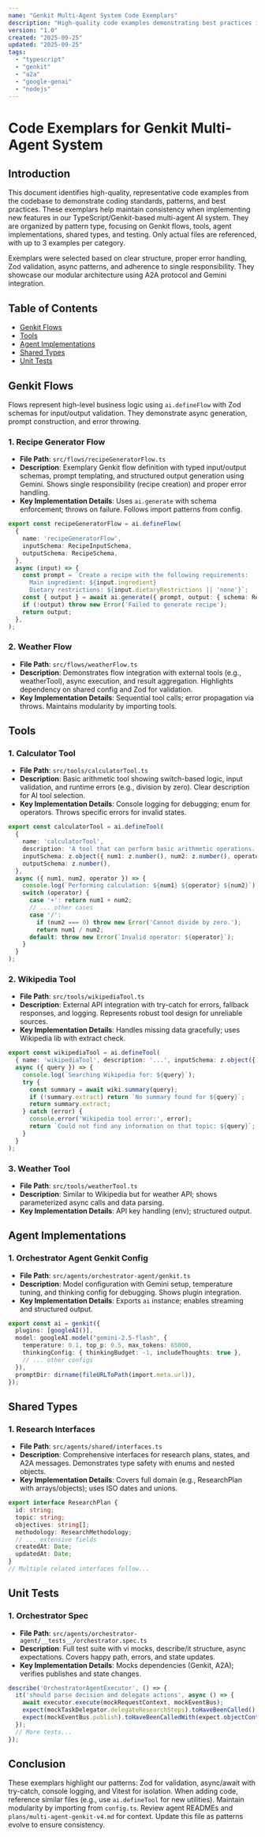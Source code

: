 ```yaml
---
name: "Genkit Multi-Agent System Code Exemplars"
description: "High-quality code examples demonstrating best practices in our TypeScript/Genkit multi-agent AI system."
version: "1.0"
created: "2025-09-25"
updated: "2025-09-25"
tags:
  - "typescript"
  - "genkit"
  - "a2a"
  - "google-genai"
  - "nodejs"
---
```


# Code Exemplars for Genkit Multi-Agent System

## Introduction

This document identifies high-quality, representative code examples from the codebase to demonstrate coding standards, patterns, and best practices. These exemplars help maintain consistency when implementing new features in our TypeScript/Genkit-based multi-agent AI system. They are organized by pattern type, focusing on Genkit flows, tools, agent implementations, shared types, and testing. Only actual files are referenced, with up to 3 examples per category.

Exemplars were selected based on clear structure, proper error handling, Zod validation, async patterns, and adherence to single responsibility. They showcase our modular architecture using A2A protocol and Gemini integration.

## Table of Contents

- [Genkit Flows](#genkit-flows)
- [Tools](#tools)
- [Agent Implementations](#agent-implementations)
- [Shared Types](#shared-types)
- [Unit Tests](#unit-tests)

## Genkit Flows

Flows represent high-level business logic using `ai.defineFlow` with Zod schemas for input/output validation. They demonstrate async generation, prompt construction, and error throwing.

### 1. Recipe Generator Flow

- **File Path**: `src/flows/recipeGeneratorFlow.ts`
- **Description**: Exemplary Genkit flow definition with typed input/output schemas, prompt templating, and structured output generation using Gemini. Shows single responsibility (recipe creation) and proper error handling.
- **Key Implementation Details**: Uses `ai.generate` with schema enforcement; throws on failure. Follows import patterns from config.

```typescript
export const recipeGeneratorFlow = ai.defineFlow(
  {
    name: 'recipeGeneratorFlow',
    inputSchema: RecipeInputSchema,
    outputSchema: RecipeSchema,
  },
  async (input) => {
    const prompt = `Create a recipe with the following requirements:
      Main ingredient: ${input.ingredient}
      Dietary restrictions: ${input.dietaryRestrictions || 'none'}`;
    const { output } = await ai.generate({ prompt, output: { schema: RecipeSchema } });
    if (!output) throw new Error('Failed to generate recipe');
    return output;
  },
);
```

### 2. Weather Flow

- **File Path**: `src/flows/weatherFlow.ts`
- **Description**: Demonstrates flow integration with external tools (e.g., weatherTool), async execution, and result aggregation. Highlights dependency on shared config and Zod for validation.
- **Key Implementation Details**: Sequential tool calls; error propagation via throws. Maintains modularity by importing tools.

## Tools

### 1. Calculator Tool

- **File Path**: `src/tools/calculatorTool.ts`
- **Description**: Basic arithmetic tool showing switch-based logic, input validation, and runtime errors (e.g., division by zero). Clear description for AI tool selection.
- **Key Implementation Details**: Console logging for debugging; enum for operators. Throws specific errors for invalid states.

```typescript
export const calculatorTool = ai.defineTool(
  {
    name: 'calculatorTool',
    description: 'A tool that can perform basic arithmetic operations...',
    inputSchema: z.object({ num1: z.number(), num2: z.number(), operator: z.enum(['+', '-', '*', '/']) }),
    outputSchema: z.number(),
  },
  async ({ num1, num2, operator }) => {
    console.log(`Performing calculation: ${num1} ${operator} ${num2}`);
    switch (operator) {
      case '+': return num1 + num2;
      // ... other cases
      case '/':
        if (num2 === 0) throw new Error('Cannot divide by zero.');
        return num1 / num2;
      default: throw new Error(`Invalid operator: ${operator}`);
    }
  }
);
```

### 2. Wikipedia Tool

- **File Path**: `src/tools/wikipediaTool.ts`
- **Description**: External API integration with try-catch for errors, fallback responses, and logging. Represents robust tool design for unreliable sources.
- **Key Implementation Details**: Handles missing data gracefully; uses Wikipedia lib with extract check.

```typescript
export const wikipediaTool = ai.defineTool(
  { name: 'wikipediaTool', description: '...', inputSchema: z.object({ query: z.string() }), outputSchema: z.string() },
  async ({ query }) => {
    console.log(`Searching Wikipedia for: ${query}`);
    try {
      const summary = await wiki.summary(query);
      if (!summary.extract) return `No summary found for ${query}`;
      return summary.extract;
    } catch (error) {
      console.error('Wikipedia tool error:', error);
      return `Could not find any information on that topic: ${query}`;
    }
  }
);
```

### 3. Weather Tool

- **File Path**: `src/tools/weatherTool.ts`
- **Description**: Similar to Wikipedia but for weather API; shows parameterized async calls and data parsing.
- **Key Implementation Details**: API key handling (env); structured output.

## Agent Implementations

### 1. Orchestrator Agent Genkit Config

- **File Path**: `src/agents/orchestrator-agent/genkit.ts`
- **Description**: Model configuration with Gemini setup, temperature tuning, and thinking config for debugging. Shows plugin integration.
- **Key Implementation Details**: Exports `ai` instance; enables streaming and structured output.

```typescript
export const ai = genkit({
  plugins: [googleAI()],
  model: googleAI.model("gemini-2.5-flash", {
    temperature: 0.1, top_p: 0.5, max_tokens: 65000,
    thinkingConfig: { thinkingBudget: -1, includeThoughts: true },
    // ... other configs
  }),
  promptDir: dirname(fileURLToPath(import.meta.url)),
});
```

## Shared Types

### 1. Research Interfaces

- **File Path**: `src/agents/shared/interfaces.ts`
- **Description**: Comprehensive interfaces for research plans, states, and A2A messages. Demonstrates type safety with enums and nested objects.
- **Key Implementation Details**: Covers full domain (e.g., ResearchPlan with arrays/objects); uses ISO dates and unions.

```typescript
export interface ResearchPlan {
  id: string;
  topic: string;
  objectives: string[];
  methodology: ResearchMethodology;
  // ... extensive fields
  createdAt: Date;
  updatedAt: Date;
}
// Multiple related interfaces follow...
```

## Unit Tests

### 1. Orchestrator Spec

- **File Path**: `src/agents/orchestrator-agent/__tests__/orchestrator.spec.ts`
- **Description**: Full test suite with vi mocks, describe/it structure, async expectations. Covers happy path, errors, and state updates.
- **Key Implementation Details**: Mocks dependencies (Genkit, A2A); verifies publishes and state changes.

```typescript
describe('OrchestratorAgentExecutor', () => {
  it('should parse decision and delegate actions', async () => {
    await executor.execute(mockRequestContext, mockEventBus);
    expect(mockTaskDelegator.delegateResearchSteps).toHaveBeenCalled();
    expect(mockEventBus.publish).toHaveBeenCalledWith(expect.objectContaining({ final: true }));
  });
  // More tests...
});
```

## Conclusion

These exemplars highlight our patterns: Zod for validation, async/await with try-catch, console logging, and Vitest for isolation. When adding code, reference similar files (e.g., use `ai.defineTool` for new utilities). Maintain modularity by importing from `config.ts`. Review agent READMEs and `plans/multi-agent-genkit-v4.md` for context. Update this file as patterns evolve to ensure consistency.

